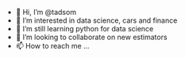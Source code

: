 - 👋 Hi, I’m @tadsom
- 👀 I’m interested in data science, cars and finance
- 🌱 I’m still learning python for data science
- 💞️ I’m looking to collaborate on new estimators
- 📫 How to reach me ...

<!---
tadsom/tadsom is a ✨ special ✨ repository because its `README.md` (this file) appears on your GitHub profile.
You can click the Preview link to take a look at your changes.
--->
